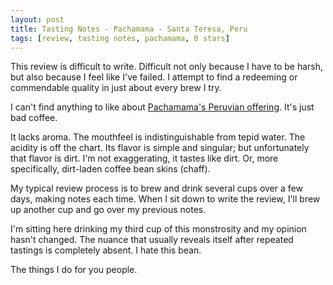 ```yaml
---
layout: post
title: Tasting Notes - Pachamama - Santa Teresa, Peru
tags: [review, tasting notes, pachamama, 0 stars]
---
```

This review is difficult to write. Difficult not only because I have to be harsh, but also because I feel like I've failed. I attempt to find a redeeming or commendable quality in just about every brew I try. 

I can't find anything to like about [Pachamama's Peruvian offering][1]. It's just bad coffee.

It lacks aroma. The mouthfeel is indistinguishable from tepid water. The acidity is off the chart. Its flavor is simple and singular; but unfortunately that flavor is dirt. I'm not exaggerating, it tastes like dirt. Or, more specifically, dirt-laden coffee bean skins (chaff).

My typical review process is to brew and drink several cups over a few days, making notes each time. When I sit down to write the review, I'll brew up another cup and go over my previous notes.

I'm sitting here drinking my third cup of this monstrosity and my opinion hasn't changed. The nuance that usually reveals itself after repeated tastings is completely absent. I hate this bean.

The things I do for you people.

[1]: http://www.pachamama.coop/detail.cfm?id=3930